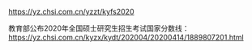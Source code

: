 https://yz.chsi.com.cn/yzzt/kyfs2020

教育部公布2020年全国硕士研究生招生考试国家分数线：https://yz.chsi.com.cn/kyzx/kydt/202004/20200414/1889807201.html
